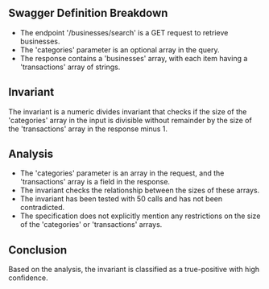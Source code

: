 ## Swagger Definition Breakdown
- The endpoint '/businesses/search' is a GET request to retrieve businesses.
- The 'categories' parameter is an optional array in the query.
- The response contains a 'businesses' array, with each item having a 'transactions' array of strings.

## Invariant
The invariant is a numeric divides invariant that checks if the size of the 'categories' array in the input is divisible without remainder by the size of the 'transactions' array in the response minus 1.

## Analysis
- The 'categories' parameter is an array in the request, and the 'transactions' array is a field in the response.
- The invariant checks the relationship between the sizes of these arrays.
- The invariant has been tested with 50 calls and has not been contradicted.
- The specification does not explicitly mention any restrictions on the size of the 'categories' or 'transactions' arrays.

## Conclusion
Based on the analysis, the invariant is classified as a true-positive with high confidence.
